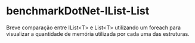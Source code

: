 # benchmarkDotNet-IList-List
Breve comparação entre IList&lt;T> e List&lt;T> utilizando um foreach para visualizar a quantidade de memória utilizada por cada uma das estruturas.
